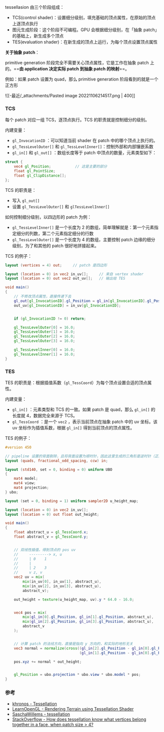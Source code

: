 
tessellasion 由三个阶段组成：

- TCS(control shader)：设置细分级别，填充基础的顶点属性，在原始的顶点上逐顶点执行
- 图元生成阶段：这个阶段不可编程。GPU 会根据细分级别，在「抽象 patch」的基础上，新生成多个顶点
- TES(evaluation shader)：在新生成的顶点上运行，为每个顶点设置顶点属性


**关于抽象 patch**：

primitive generation 阶段完全不需要关心顶点属性，它是工作在抽象 patch 上的。==**由 application 决定实际 patch 到抽象 patch 的映射**==。

例如：如果 patch 设置为 quad，那么 primitive generation 阶段看到的就是一个正方形

![[-最近/_attachments/Pasted image 20221106214517.png | 400]]



### TCS

每个 patch 对应一组 TCS，逐顶点执行。TCS 的职责就是控制细分的级别。

内建变量：

- `gl_InvocationID` ：可以知道当前 shader 在 patch 中的哪个顶点上执行的。
- `gl_TessLevelOuter[]` 和 `gl_TessLevelInner[]`：控制外部和内部镶嵌系数
- `gl_in[]` 和 `gl_out[]` ：数组长度等于 patch 中顶点的数量，元素类型如下：

```glsl
struct {
    vec4 gl_Position;           // 这是主要的部分
    float gl_PointSize;
    float gl_ClipDistance[];
};
```

TCS 的职责是：

- 写入 `gl_out[]` 
- 设置 `gl_TessLevelOuter[]` 和 `glTessLevelInner[]` 

如何控制细分级别，以四边形的 patch 为例：

- `gl_TessLevelInner[]` 是一个长度为 2 的数组，简单理解就是：第一个元素指定细分的列数，第二个元素指定细分的行数
- `gl_TessLevelOuter[]` 是一个长度为 4 的数组，主要控制 patch 边缘的细分级别，为了和其他的 patch 很好地拼接起来。


TCS 的例子：

```glsl
layout (vertices = 4) out;     // patch 是四边形

layout (location = 0) in vec2 in_uv[];     // 来自 vertex shader
layout (location = 0) out vec2 out_uv[];   // 输出给 TES

void main()
{
    // 不修改顶点属性，直接传递下去
    gl_out[gl_InvocationID].gl_Position = gl_in[gl_InvocationID].gl_Position;
    out_uv[gl_InvocationID] = in_uv[gl_InvocationID];


    if (gl_InvocationID != 0) return;

    gl_TessLevelOuter[0] = 16.0;
    gl_TessLevelOuter[1] = 16.0;
    gl_TessLevelOuter[2] = 16.0;
    gl_TessLevelOuter[3] = 16.0;

    gl_TessLevelInner[0] = 16.0;
    gl_TessLevelInner[1] = 16.0;
}
```


### TES

TES 的职责是：根据插值系数（`gl_TessCoord`）为每个顶点设置合适的顶点属性。

内建变量：

- `gl_in[]` ：元素类型和 TCS 的一致。如果 patch 是 quad，那么 `gl_in[]` 的长度就 4，数据完全来源于 TCS。
- `gl_TessCoord` ：是一个 `vec2` ，表示当前顶点在抽象 patch 中的 uv 坐标。该 uv 坐标作为插值系数，根据 `gl_in[]` 得到当前顶点的顶点属性。



TES 的例子：

```glsl
#version 450

// pipeline 设置的背面剔除，且将背面设置为顺时针，因此这里生成的三角形是逆时针（正面）
layout (quads, fractional_odd_spacing, ccw) in;

layout (std140, set = 0, binding = 0) uniform UBO
{
    mat4 model;
    mat4 view;
    mat4 projection;
} ubo;

layout (set = 0, binding = 1) uniform sampler2D u_height_map;

layout (location = 0) in vec2 in_uv[];
layout (location = 0) out float out_height;

void main()
{
    float abstract_u = gl_TessCoord.x;
    float abstract_v = gl_TessCoord.y;


    // 双线性插值，得到顶点的 pos uv
    //     ---------> x, u
    //     | 0    1
    //     |
    //     | 2    3
    //     v z, v
    vec2 uv = mix(
        mix(in_uv[0], in_uv[1], abstract_u),
        mix(in_uv[2], in_uv[3], abstract_u),
        abstract_v);

    out_height = texture(u_height_map, uv).y * 64.0 - 16.0;


    vec4 pos = mix(
        mix(gl_in[0].gl_Position, gl_in[1].gl_Position, abstract_u),
        mix(gl_in[2].gl_Position, gl_in[3].gl_Position, abstract_u),
        abstract_v
    );


    // 计算 patch 的法线方向，直接是指向 y 方向的，和实际的地形无关
    vec3 normal = normalize(cross((gl_in[2].gl_Position - gl_in[0].gl_Position).xyz,
                                  (gl_in[1].gl_Position - gl_in[0].gl_Position).xyz));

    pos.xyz += normal * out_height;


    gl_Position = ubo.projection * ubo.view * ubo.model * pos;
}
```


### 参考
 
- [khronos - Tessellation](https://www.khronos.org/opengl/wiki/Tessellation)
- [LearnOpenGL - Rendering Terrain using Tessellation Shader](https://learnopengl.com/Guest-Articles/2021/Tessellation/Tessellation)
- [SaschaWillems - tessellation](https://github.com/SaschaWillems/Vulkan/blob/master/examples/tessellation/tessellation.cpp)
- [StackOverflow - How does tessellation know what vertices belong together in a face, when patch size > 4?](https://stackoverflow.com/questions/48302363/how-does-tessellation-know-what-vertices-belong-together-in-a-face-when-patch-s)


